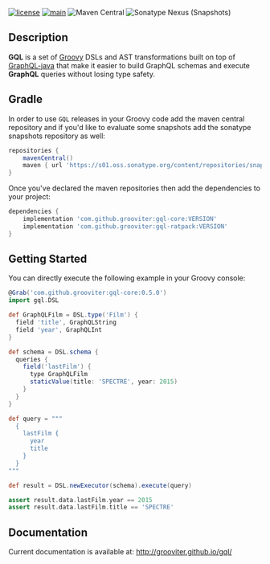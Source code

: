 [![license](https://img.shields.io/github/license/grooviter/gql.svg)]() [![main](https://github.com/grooviter/gql/actions/workflows/gql-release.yml/badge.svg)](https://github.com/grooviter/gql/actions/workflows/gql-release.yml) ![Maven Central](https://img.shields.io/maven-central/v/com.github.grooviter/gql-core) ![Sonatype Nexus (Snapshots)](https://img.shields.io/nexus/s/com.github.grooviter/gql-core?server=https%3A%2F%2Fs01.oss.sonatype.org)

## Description

**GQL** is a set of [Groovy](http://www.groovy-lang.org) DSLs and AST
transformations built on top
of [GraphQL-java](https://github.com/graphql-java/graphql-java) that
make it easier to build GraphQL schemas and execute **GraphQL**
queries without losing type safety.

## Gradle

In order to use `GQL` releases in your Groovy code add the maven central repository and if you'd like to evaluate some
snapshots add the sonatype snapshots repository as well:

```groovy
repositories {
    mavenCentral()
    maven { url 'https://s01.oss.sonatype.org/content/repositories/snapshots/' } // FOR SNAPSHOTS
}
```

Once you've declared the maven repositories then add the dependencies to your project:

```groovy
dependencies {
    implementation 'com.github.grooviter:gql-core:VERSION'
    implementation 'com.github.grooviter:gql-ratpack:VERSION'
}
```

## Getting Started

You can directly execute the following example in your Groovy console:

```groovy
@Grab('com.github.grooviter:gql-core:0.5.0')
import gql.DSL

def GraphQLFilm = DSL.type('Film') {
  field 'title', GraphQLString
  field 'year', GraphQLInt
}

def schema = DSL.schema {
  queries {
    field('lastFilm') {
      type GraphQLFilm
      staticValue(title: 'SPECTRE', year: 2015)
    }
  }
}

def query = """
  {
    lastFilm {
      year
      title
    }
  }
"""

def result = DSL.newExecutor(schema).execute(query)

assert result.data.lastFilm.year == 2015
assert result.data.lastFilm.title == 'SPECTRE'
```

## Documentation

Current documentation is available at: http://grooviter.github.io/gql/
